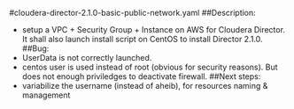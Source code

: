 

#cloudera-director-2.1.0-basic-public-network.yaml
##Description: 
- setup a VPC + Security Group + Instance on AWS for Cloudera Director. It shall also launch install script on CentOS to install Director 2.1.0.
##Bug: 
- UserData is not correctly launched.
- centos user is used instead of root (obvious for security reasons). But does not enough priviledges to deactivate firewall.
##Next steps:
- variabilize the username (instead of aheib), for resources naming & management

